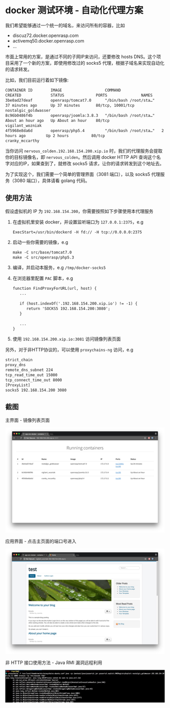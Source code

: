 # docker 测试环境 - 自动化代理方案

我们希望能够通过一个统一的域名，来访问所有的容器，比如

* discuz72.docker.openrasp.com
* activemq50.docker.openrasp.com
* ...

市面上常用的方案，是通过不同的子网IP来访问，还要修改 hosts DNS。这个项目采用了一个新的方案，即使用修改过的 socks5 代理，根据子域名来实现自动化的请求转发。

比如，我们目前运行着如下镜像:

```
CONTAINER ID        IMAGE                   COMMAND                  CREATED             STATUS              PORTS               NAMES
3be0ad27deaf        openrasp/tomcat7.0      "/bin/bash /root/sta…"   37 minutes ago      Up 37 minutes       80/tcp, 10001/tcp   nostalgic_goldwasser
8c96b0486f4b        openrasp/joomla:3.8.3   "/bin/bash /root/sta…"   About an hour ago   Up About an hour    80/tcp              vigilant_wozniak
4f5968e8da6d        openrasp/php5.4         "/bin/bash /root/sta…"   2 hours ago         Up 2 hours          80/tcp              cranky_mccarthy
```

当你访问 `nervous_colden.192.168.154.200.xip.io` 时，我们的代理服务会提取你的目标镜像名，即 `nervous_colden`。然后调用 docker HTTP API 查询这个名字对应的IP，如果查到了，就修改 socks5 请求，让你的请求转发到这个地址去。

为了实现这个，我们需要一个简单的管理界面（3081 端口），以及 socks5 代理服务（3080 端口），具体请看 golang 代码。

## 使用方法

假设虚拟机的 IP 为 `192.168.154.200`，你需要按照如下步骤使用本代理服务

1. 在虚拟机里安装 docker，并设置监听端口为 `127.0.0.1:2375`，e.g
   
   ```
   ExecStart=/usr/bin/dockerd -H fd:// -H tcp://0.0.0.0:2375
   ```

2. 启动一些你需要的镜像，e.g
   
   ```
   make -C src/base/tomcat7.0
   make -C src/openrasp/php5.3
   ```

3. 编译，并启动本服务，e.g `/tmp/docker-socks5`
4. 在浏览器里配置 `PAC` 脚本，e.g

   ```
   function FindProxyForURL(url, host) {
      ...

      if (host.indexOf('.192.168.154.200.xip.io') != -1) {
         return 'SOCKS5 192.168.154.200:3080';
      }
    
      ...
   }
   ```

4. 使用 `192.168.154.200.xip.io:3081` 访问镜像列表页面

另外，对于非HTTP协议的，可以使用 `proxychains-ng` 访问，e.g

```
strict_chain
proxy_dns
remote_dns_subnet 224
tcp_read_time_out 15000
tcp_connect_time_out 8000
[ProxyList]
socks5 192.168.154.200 3080
```

## 截图

主界面 - 镜像列表页面

![screen](contrib/screenshot.jpg)

应用界面 - 点击主页面的端口号进入

![screen](contrib/app.jpg)

非 HTTP 接口使用方法 - Java RMI 漏洞远程利用

![screen](contrib/proxychains.jpg)



